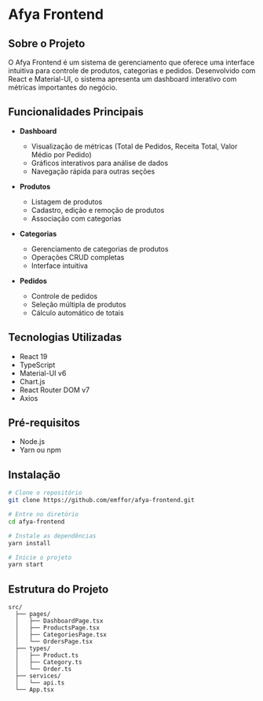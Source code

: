 # Afya Frontend

## Sobre o Projeto

O Afya Frontend é um sistema de gerenciamento que oferece uma interface intuitiva para controle de produtos, categorias e pedidos. Desenvolvido com React e Material-UI, o sistema apresenta um dashboard interativo com métricas importantes do negócio.

## Funcionalidades Principais

- **Dashboard**
  - Visualização de métricas (Total de Pedidos, Receita Total, Valor Médio por Pedido)
  - Gráficos interativos para análise de dados
  - Navegação rápida para outras seções

- **Produtos**
  - Listagem de produtos
  - Cadastro, edição e remoção de produtos
  - Associação com categorias

- **Categorias**
  - Gerenciamento de categorias de produtos
  - Operações CRUD completas
  - Interface intuitiva

- **Pedidos**
  - Controle de pedidos
  - Seleção múltipla de produtos
  - Cálculo automático de totais

## Tecnologias Utilizadas

- React 19
- TypeScript
- Material-UI v6
- Chart.js
- React Router DOM v7
- Axios

## Pré-requisitos

- Node.js
- Yarn ou npm

## Instalação

```bash
# Clone o repositório
git clone https://github.com/emffor/afya-frontend.git

# Entre no diretório
cd afya-frontend

# Instale as dependências
yarn install

# Inicie o projeto
yarn start
```

## Estrutura do Projeto

```
src/
  ├── pages/
  │   ├── DashboardPage.tsx
  │   ├── ProductsPage.tsx
  │   ├── CategoriesPage.tsx
  │   └── OrdersPage.tsx
  ├── types/
  │   ├── Product.ts
  │   ├── Category.ts
  │   └── Order.ts
  ├── services/
  │   └── api.ts
  └── App.tsx
```
